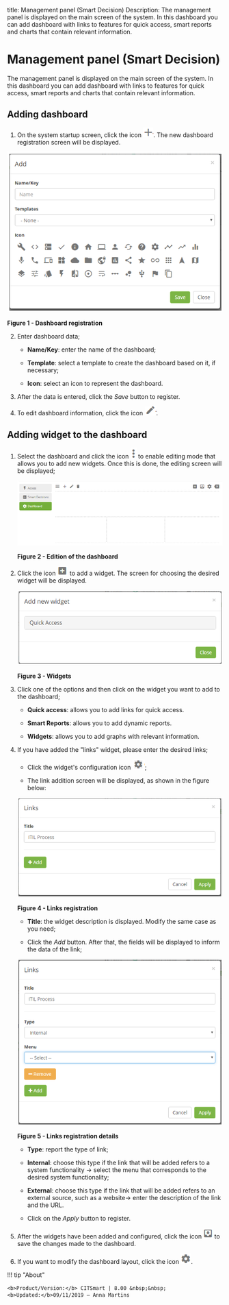 title: Management panel (Smart Decision)
Description: The management panel is displayed on the main screen of the system. In this dashboard you can add dashboard with links to features for quick access, smart reports and charts that contain relevant information.

# Management panel (Smart Decision)

The management panel is displayed on the main screen of the system. In this
dashboard you can add dashboard with links to features for quick access, smart
reports and charts that contain relevant information.

Adding dashboard
----------------

1.  On the system startup screen, click the icon ![Criar](images/panel-1.png). The new dashboard registration screen will be displayed.

![Criar](images/panel-2.png)

**Figure 1 - Dashboard registration**

2.  Enter dashboard data;

    -  **Name/Key**: enter the name of the dashboard;

    -  **Template**: select a template to create the dashboard based on it, if
    necessary;

    -  **Icon**: select an icon to represent the dashboard.

3.  After the data is entered, click the *Save* button to register.

4.  To edit dashboard information, click the icon ![Criar](images/panel-3.png).

    
Adding widget to the dashboard
------------------------------

1. Select the dashboard and click the icon ![Criar](images/panel-4.png) to enable editing mode that allows you to add new widgets. Once this is done, the editing screen will be displayed;

    ![Criar](images/panel-5.png)

    **Figure 2 - Edition of the dashboard**

2. Click the icon ![Criar](images/panel-6.png) to add a widget. The screen for choosing the desired widget will be
    displayed.

    ![Criar](images/panel-7.png)

    **Figure 3 - Widgets**

3. Click one of the options and then click on the widget you want to add to the
    dashboard;

    -  **Quick access**: allows you to add links for quick access.

    -  **Smart Reports**: allows you to add dynamic reports.

    -  **Widgets**: allows you to add graphs with relevant information.

4. If you have added the "links" widget, please enter the desired links;

    -  Click the widget's configuration icon ![Criar](images/panel-8.png);

    -  The link addition screen will be displayed, as shown in the figure below:

    ![Criar](images/panel-9.png)

    **Figure 4 - Links registration**

    -  **Title**: the widget description is displayed. Modify the same case as you
    need;

    -  Click the *Add* button. After that, the fields will be displayed to inform
    the data of the link;

    ![Criar](images/panel-10.png)

    **Figure 5 - Links registration details**

   -  **Type**: report the type of link;

   -  **Internal**: choose this type if the link that will be added refers to a
    system functionality -\> select the menu that corresponds to the desired
    system functionality;

   -  **External**: choose this type if the link that will be added refers to an
    external source, such as a website-\> enter the description of the link and
    the URL.

   -  Click on the *Apply* button to register.

5. After the widgets have been added and configured, click the icon ![Criar](images/panel-11.png) to save the changes made to the dashboard.

6. If you want to modify the dashboard layout, click the icon ![Criar](images/panel-12.png).


!!! tip "About"

    <b>Product/Version:</b> CITSmart | 8.00 &nbsp;&nbsp;
    <b>Updated:</b>09/11/2019 – Anna Martins
